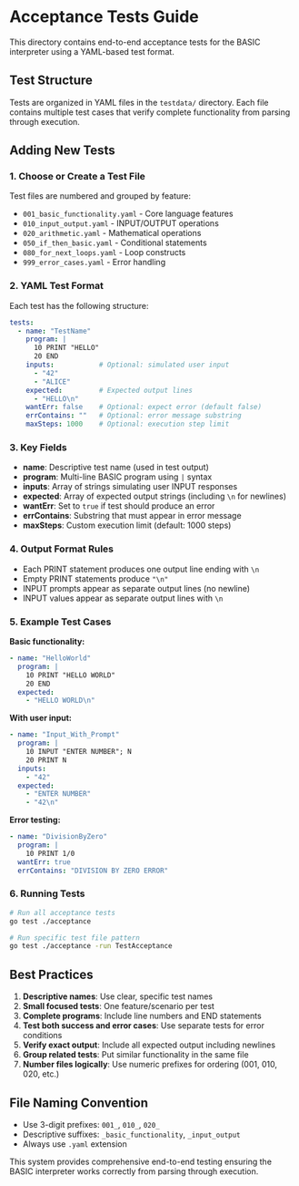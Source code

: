 # Acceptance Tests Guide

This directory contains end-to-end acceptance tests for the BASIC interpreter using a YAML-based test format.

## Test Structure

Tests are organized in YAML files in the `testdata/` directory. Each file contains multiple test cases that verify complete functionality from parsing through execution.

## Adding New Tests

### 1. Choose or Create a Test File

Test files are numbered and grouped by feature:
- `001_basic_functionality.yaml` - Core language features
- `010_input_output.yaml` - INPUT/OUTPUT operations
- `020_arithmetic.yaml` - Mathematical operations
- `050_if_then_basic.yaml` - Conditional statements
- `080_for_next_loops.yaml` - Loop constructs
- `999_error_cases.yaml` - Error handling

### 2. YAML Test Format

Each test has the following structure:

```yaml
tests:
  - name: "TestName"
    program: |
      10 PRINT "HELLO"
      20 END
    inputs:           # Optional: simulated user input
      - "42"
      - "ALICE"
    expected:         # Expected output lines
      - "HELLO\n"
    wantErr: false    # Optional: expect error (default false)
    errContains: ""   # Optional: error message substring
    maxSteps: 1000    # Optional: execution step limit
```

### 3. Key Fields

- **name**: Descriptive test name (used in test output)
- **program**: Multi-line BASIC program using `|` syntax
- **inputs**: Array of strings simulating user INPUT responses
- **expected**: Array of expected output strings (including `\n` for newlines)
- **wantErr**: Set to `true` if test should produce an error
- **errContains**: Substring that must appear in error message
- **maxSteps**: Custom execution limit (default: 1000 steps)

### 4. Output Format Rules

- Each PRINT statement produces one output line ending with `\n`
- Empty PRINT statements produce `"\n"`
- INPUT prompts appear as separate output lines (no newline)
- INPUT values appear as separate output lines with `\n`

### 5. Example Test Cases

**Basic functionality:**
```yaml
- name: "HelloWorld"
  program: |
    10 PRINT "HELLO WORLD"
    20 END
  expected:
    - "HELLO WORLD\n"
```

**With user input:**
```yaml
- name: "Input_With_Prompt"
  program: |
    10 INPUT "ENTER NUMBER"; N
    20 PRINT N
  inputs:
    - "42"
  expected:
    - "ENTER NUMBER"
    - "42\n"
```

**Error testing:**
```yaml
- name: "DivisionByZero"
  program: |
    10 PRINT 1/0
  wantErr: true
  errContains: "DIVISION BY ZERO ERROR"
```

### 6. Running Tests

```bash
# Run all acceptance tests
go test ./acceptance

# Run specific test file pattern
go test ./acceptance -run TestAcceptance
```

## Best Practices

1. **Descriptive names**: Use clear, specific test names
2. **Small focused tests**: One feature/scenario per test
3. **Complete programs**: Include line numbers and END statements
4. **Test both success and error cases**: Use separate tests for error conditions
5. **Verify exact output**: Include all expected output including newlines
6. **Group related tests**: Put similar functionality in the same file
7. **Number files logically**: Use numeric prefixes for ordering (001, 010, 020, etc.)

## File Naming Convention

- Use 3-digit prefixes: `001_`, `010_`, `020_`
- Descriptive suffixes: `_basic_functionality`, `_input_output`
- Always use `.yaml` extension

This system provides comprehensive end-to-end testing ensuring the BASIC interpreter works correctly from parsing through execution.